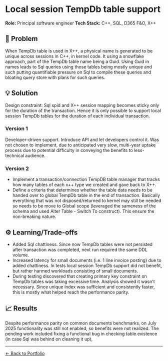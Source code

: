 # Local session TempDb table support

**Role:** Principal software engineer
**Tech Stack:** C++, SQL, D365 F&O, X++

## 🎯 Problem
When TempDb table is used in X++, a physical name is generated to be unique across sessions in C++, in kernel code. It using a snowflake approach, part of the TempDb table name being a Guid. Using Guid in names leads to Sql queries using those tables being mostly unique and such putting quantifiable pressure on Sql to compile these queries and bloating query store with plans for such queries. 

## 💡 Solution
Design constraint: Sql spid and X++ session mapping becomes sticky only for the duration of the transaction. Hence it is only possible to support local session TempDb tables for the duration of each individual transaction. 

### Version 1
Developer-driven support. Introduce API and let developers control it. Was not chosen to implement, due to anticipated very slow, multi-year uptake process due to potential difficulty in conveying the benefits to less-technical audience.

### Version 2
- Implement a transaction/connection TempDB table manager that tracks how many tables of each x++ type we created and gave back to X++.
- Define a criteria that determines whether the table data needs to be handed over to global TempDb table in the end of transaction. Basically everything that was not disposed/returned to kernel may still be needed so needs to be move to Global scope (leveraged the sameness of the schema and used Alter Table - Switch To construct). This ensure the non-breaking nature. 

## ⚙️ Learning/Trade-offs
- Added Sql chattiness. Since now TempDb tables were not persisted after transaction was completed, next run required the same DDL volume. 
- Increased latency for small documents (i.e. 1 line invoice posting) due to added chattiness. In tests local session TempDb support did not benefit, but rather harmed workloads consisting of small documents.
- During testing discovered that creating primary key constraint on TempDb tables was taking excessive time. Analysis showed it wasn't necessary. Since unique index was sufficient and consistently faster, this is mostly what helped reach the performance parity. 

## 📈 Results
Despite performance parity on common documents benchmarks, on July 2025 functionality was still not enabled, so benefits were not realized. 
The pending work included fixing a functional bug in checking table existence (in case Sql was behind on cleaning it up), 

---
[← Back to Portfolio](../README.md)